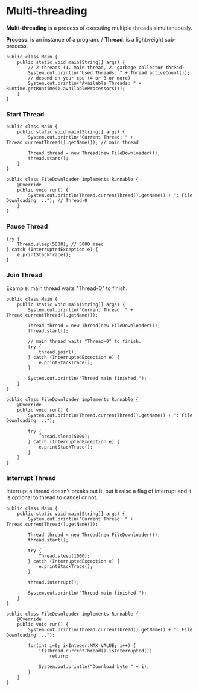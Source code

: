 # Multi-threading
**Multi-threading** is a process of executing multiple threads simultaneously.

**Process**: is an instance of a program. / **Thread**: is a lightweight sub-process.

    public class Main {
        public static void main(String[] args) {
            // 2 threads (1. main thread, 2. garbage collector thread)
            System.out.println("Used Threads: " + Thread.activeCount());
            // depend on your cpu (4 or 8 or more)
            System.out.println("Available Threads: " + Runtime.getRuntime().availableProcessors());
        }
    }
    
### Start Thread
    public class Main {
        public static void main(String[] args) {
            System.out.println("Current Thread: " + Thread.currentThread().getName()); // main thread

            Thread thread = new Thread(new FileDownloader());
            thread.start();
        }
    }

    public class FileDownloader implements Runnable {
        @Override
        public void run() {
            System.out.println(Thread.currentThread().getName() + ": File Downloading ..."); // Thread-0
        }
    }    

### Pause Thread
    try {
        Thread.sleep(5000); // 5000 msec
    } catch (InterruptedException e) {
        e.printStackTrace();
    }
    
### Join Thread
Example: main thread waits "Thread-0" to finish.

    public class Main {
        public static void main(String[] args) {
            System.out.println("Current Thread: " + Thread.currentThread().getName());
            
            Thread thread = new Thread(new FileDownloader());
            thread.start();

            // main thread waits "Thread-0" to finish.
            try {
                thread.join();
            } catch (InterruptedException e) {
                e.printStackTrace();
            }

            System.out.println("Thread main finished.");
        }
    }

    public class FileDownloader implements Runnable {
        @Override
        public void run() {
            System.out.println(Thread.currentThread().getName() + ": File Downloading ...");

            try {
                Thread.sleep(5000);
            } catch (InterruptedException e) {
                e.printStackTrace();
            }
        }
    }

### Interrupt Thread
Interrupt a thread doesn't breaks out it, but it raise a flag of interrupt and it is optional to thread to cancel or not.

    public class Main {
        public static void main(String[] args) {
            System.out.println("Current Thread: " + Thread.currentThread().getName());

            Thread thread = new Thread(new FileDownloader());
            thread.start();

            try {
                Thread.sleep(1000);
            } catch (InterruptedException e) {
                e.printStackTrace();
            }

            thread.interrupt();

            System.out.println("Thread main finished.");
        }
    }

    public class FileDownloader implements Runnable {
        @Override
        public void run() {
            System.out.println(Thread.currentThread().getName() + ": File Downloading ...");

            for(int i=0; i<Integer.MAX_VALUE; i++) {
                if(Thread.currentThread().isInterrupted())
                    return;

                System.out.println("Download byte " + i);
            }
        }
    }

